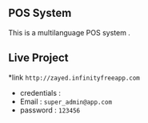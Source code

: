 ## POS System
This is a multilanguage POS system .

## Live Project
*link  ` http://zayed.infinityfreeapp.com `
* credentials :
* Email : ` super_admin@app.com `
* password  : ` 123456 `
